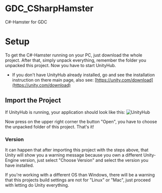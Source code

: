 # GDC_CSharpHamster
C#-Hamster for GDC


# Setup
To get the C#-Hamster running on your PC, just download the whole project. After that, simply unpack everything, remember the folder you unpacked this project. Now you have to start UnityHub.

* If you don't have UnityHub already installed, go and see the installation instruction on there main page, also see: [https://unity.com/download](https://unity.com/download)

## Import the Project
If UnityHub is running, your application should look like this:
![UnityHub](https://drive.google.com/uc?export=view&id=1VSR71zn3Suo9ihXuKVvc4_hnSVyh5fy5)

Now press on the upper right corner the button "Open", you have to choose the unpacked folder of this project. That's it!
### Version
It can happen that after importing this project with the steps above, that Unity will show you a warning message because you own a different Unity-Engine version, just select "Choose Version" and select the version you have installed.

If you're working with a different OS than Windows, there will be a warning that this projects build settings are not for "Linux" or "Mac", just proceed with letting do Unity everything.

